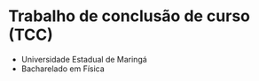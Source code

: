 # Trabalho de conclusão de curso (TCC) 

* Universidade Estadual de Maringá
* Bacharelado em Física

